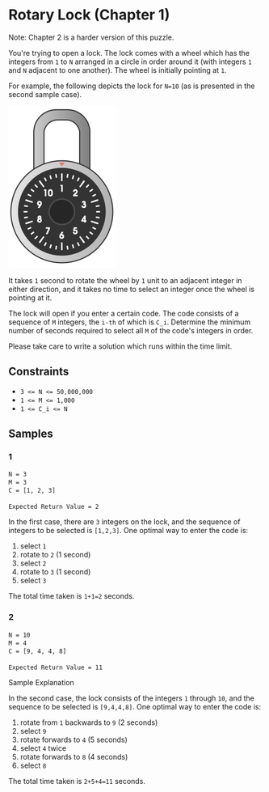 # Rotary Lock (Chapter 1)

Note: Chapter 2 is a harder version of this puzzle.

You're trying to open a lock.
The lock comes with a wheel which has the integers from `1` to `N` arranged in a circle in order around it
(with integers `1` and `N` adjacent to one another).
The wheel is initially pointing at `1`.

For example,
the following depicts the lock for `N=10`
(as is presented in the second sample case).

![lock for N=10](./assets/205242973_1619727808219108_2626953265419350499_n.jpg)

It takes `1` second to rotate the wheel by `1` unit to an adjacent integer in either direction,
and it takes no time to select an integer once the wheel is pointing at it.

The lock will open if you enter a certain code.
The code consists of a sequence of `M` integers,
the `i-th` of which is `C_i`.
Determine the minimum number of seconds required to select all `M` of the code's integers in order.

Please take care to write a solution which runs within the time limit.

## Constraints

- `3 <= N <= 50,000,000`
- `1 <= M <= 1,000`
- `1 <= C_i <= N`

## Samples

### 1

```
N = 3
M = 3
C = [1, 2, 3]

Expected Return Value = 2
```

In the first case,
there are `3` integers on the lock,
and the sequence of integers to be selected is `[1,2,3]`.
One optimal way to enter the code is:

1. select `1`
1. rotate to `2` (1 second)
1. select `2`
1. rotate to `3` (1 second)
1. select `3`

The total time taken is `1+1=2` seconds.

### 2

```
N = 10
M = 4
C = [9, 4, 4, 8]

Expected Return Value = 11
```

Sample Explanation

In the second case,
the lock consists of the integers `1` through `10`,
and the sequence to be selected is `[9,4,4,8]`.
One optimal way to enter the code is:

1. rotate from `1` backwards to `9` (2 seconds)
1. select `9`
1. rotate forwards to `4` (5 seconds)
1. select `4` twice
1. rotate forwards to `8` (4 seconds)
1. select `8`

The total time taken is `2+5+4=11` seconds.

